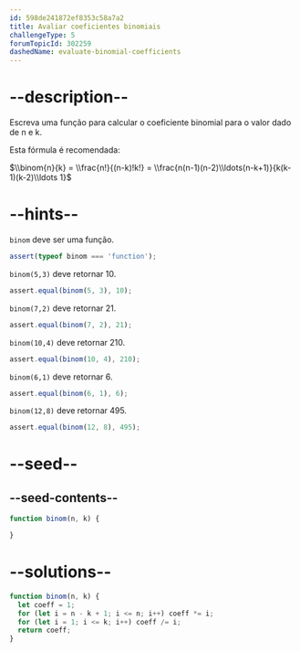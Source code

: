 ```yaml
---
id: 598de241872ef8353c58a7a2
title: Avaliar coeficientes binomiais
challengeType: 5
forumTopicId: 302259
dashedName: evaluate-binomial-coefficients
---
```


# --description--

Escreva uma função para calcular o coeficiente binomial para o valor dado de n e k.

Esta fórmula é recomendada:

$\\binom{n}{k} = \\frac{n!}{(n-k)!k!} = \\frac{n(n-1)(n-2)\\ldots(n-k+1)}{k(k-1)(k-2)\\ldots 1}$

# --hints--

`binom` deve ser uma função.

```js
assert(typeof binom === 'function');
```

`binom(5,3)` deve retornar 10.

```js
assert.equal(binom(5, 3), 10);
```

`binom(7,2)` deve retornar 21.

```js
assert.equal(binom(7, 2), 21);
```

`binom(10,4)` deve retornar 210.

```js
assert.equal(binom(10, 4), 210);
```

`binom(6,1)` deve retornar 6.

```js
assert.equal(binom(6, 1), 6);
```

`binom(12,8)` deve retornar 495.

```js
assert.equal(binom(12, 8), 495);
```

# --seed--

## --seed-contents--

```js
function binom(n, k) {

}
```

# --solutions--

```js
function binom(n, k) {
  let coeff = 1;
  for (let i = n - k + 1; i <= n; i++) coeff *= i;
  for (let i = 1; i <= k; i++) coeff /= i;
  return coeff;
}
```
